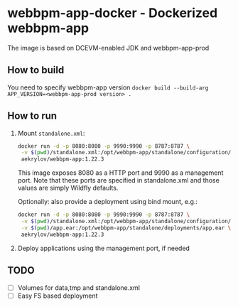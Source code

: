# webbpm-app-docker - Dockerized webbpm-app

The image is based on DCEVM-enabled JDK and webbpm-app-prod

## How to build

You need to specify webbpm-app version
`docker build --build-arg APP_VERSION=<webbpm-app-prod version> .`

## How to run
1. Mount `standalone.xml`:

    ```bash
    docker run -d -p 8080:8080 -p 9990:9990 -p 8787:8787 \
     -v $(pwd)/standalone.xml:/opt/webbpm-app/standalone/configuration/standalone.xml \
     aekrylov/webbpm-app:1.22.3
    ```
    
    This image exposes 8080 as a HTTP port and 9990 as a management port. 
    Note that these ports are specified in standalone.xml and those values are simply Wildfly defaults.
    
    Optionally: also provide a deployment using bind mount, e.g.:
    ```bash
    docker run -d -p 8080:8080 -p 9990:9990 -p 8787:8787 \
     -v $(pwd)/standalone.xml:/opt/webbpm-app/standalone/configuration/standalone.xml \
     -v $(pwd)/app.ear:/opt/webbpm-app/standalone/deployments/app.ear \
     aekrylov/webbpm-app:1.22.3
    ```
    
2. Deploy applications using the management port, if needed

## TODO
- [ ] Volumes for data,tmp and standalone.xml
- [ ] Easy FS based deployment
